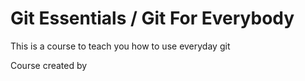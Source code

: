 # Git Essentials / Git For Everybody

This is a course to teach you how to use everyday git

Course created by
